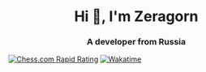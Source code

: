 <h1 align="center">Hi 👋, I'm Zeragorn</h1>
<h3 align="center">A developer from Russia</h3>

[![Chess.com Rapid Rating](https://img.shields.io/badge/dynamic/json?color=green&label=Rapid%20Rating%20on%20Chess.com&query=$.chess_rapid.last.rating&suffix=%20ELO&url=https://api.chess.com/pub/player/zeragorn/stats)](https://www.chess.com/member/zeragorn)
[![Wakatime](https://wakatime.com/badge/user/5d66a566-a19d-4fcc-a545-13dd951313e0.svg)](https://wakatime.com/@5d66a566-a19d-4fcc-a545-13dd951313e0)



